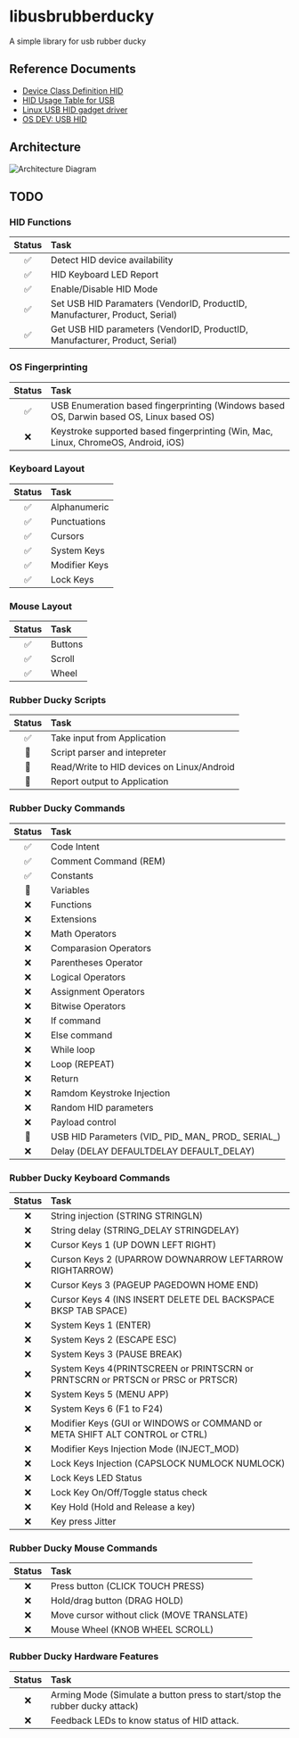 # libusbrubberducky
A simple library for usb rubber ducky

## Reference Documents
- [Device Class Definition HID](https://usb.org/sites/default/files/hid1_11.pdf)
- [HID Usage Table for USB](https://www.usb.org/sites/default/files/hut1_3_0.pdf)
- [Linux USB HID gadget driver](https://docs.kernel.org/usb/gadget_hid.html)
- [OS DEV: USB HID](https://wiki.osdev.org/USB_Human_Interface_Devices)

## Architecture
![Architecture Diagram](https://raw.githubusercontent.com/mayankmetha/libusbrubberducky/main/architecture_diagram.svg "Architecture Diagram")

## TODO
### HID Functions
Status|Task
:---:|:---
✅|Detect HID device availability 
✅|HID Keyboard LED Report
✅|Enable/Disable HID Mode
✅|Set USB HID Paramaters (VendorID, ProductID, Manufacturer, Product, Serial)
✅|Get USB HID parameters (VendorID, ProductID, Manufacturer, Product, Serial)
### OS Fingerprinting
Status|Task
:---:|:---
✅|USB Enumeration based fingerprinting (Windows based OS, Darwin based OS, Linux based OS)
❌|Keystroke supported based fingerprinting (Win, Mac, Linux, ChromeOS, Android, iOS)
### Keyboard Layout
Status|Task
:---:|:---
✅|Alphanumeric
✅|Punctuations
✅|Cursors
✅|System Keys
✅|Modifier Keys
✅|Lock Keys
### Mouse Layout
Status|Task
:---:|:---
✅|Buttons
✅|Scroll
✅|Wheel
### Rubber Ducky Scripts
Status|Task
:---:|:---
✅|Take input from Application
🚧|Script parser and intepreter
🚧|Read/Write to HID devices on Linux/Android
🚧|Report output to Application
### Rubber Ducky Commands
Status|Task
:---:|:---
✅|Code Intent
✅|Comment Command (REM)
✅|Constants
🚧|Variables
❌|Functions
❌|Extensions
❌|Math Operators
❌|Comparasion Operators
❌|Parentheses Operator
❌|Logical Operators
❌|Assignment Operators
❌|Bitwise Operators
❌|If command
❌|Else command
❌|While loop
❌|Loop (REPEAT)
❌|Return
❌|Ramdom Keystroke Injection
❌|Random HID parameters
❌|Payload control
🚧|USB HID Parameters (VID_ PID_ MAN_ PROD_ SERIAL_)
❌|Delay (DELAY DEFAULTDELAY DEFAULT_DELAY)
### Rubber Ducky Keyboard Commands
Status|Task
:---:|:---
❌|String injection (STRING STRINGLN)
❌|String delay (STRING_DELAY STRINGDELAY)
❌|Cursor Keys 1 (UP DOWN LEFT RIGHT)
❌|Curson Keys 2 (UPARROW DOWNARROW LEFTARROW RIGHTARROW)
❌|Cursor Keys 3 (PAGEUP PAGEDOWN HOME END)
❌|Cursor Keys 4 (INS INSERT DELETE DEL BACKSPACE BKSP TAB SPACE)
❌|System Keys 1 (ENTER)
❌|System Keys 2 (ESCAPE ESC)
❌|System Keys 3 (PAUSE BREAK)
❌|System Keys 4(PRINTSCREEN or PRINTSCRN or PRNTSCRN or PRTSCN or PRSC or PRTSCR)
❌|System Keys 5 (MENU APP)
❌|System Keys 6 (F1 to F24)
❌|Modifier Keys (GUI or WINDOWS or COMMAND or META SHIFT ALT CONTROL or CTRL)
❌|Modifier Keys Injection Mode (INJECT_MOD)
❌|Lock Keys Injection (CAPSLOCK NUMLOCK NUMLOCK)
❌|Lock Keys LED Status
❌|Lock Key On/Off/Toggle status check
❌|Key Hold (Hold and Release a key)
❌|Key press Jitter
### Rubber Ducky Mouse Commands
Status|Task
:---:|:---
❌|Press button (CLICK TOUCH PRESS)
❌|Hold/drag button (DRAG HOLD)
❌|Move cursor without click (MOVE TRANSLATE)
❌|Mouse Wheel (KNOB WHEEL SCROLL)
### Rubber Ducky Hardware Features
Status|Task
:---:|:---
❌|Arming Mode (Simulate a button press to start/stop the rubber ducky attack)
❌|Feedback LEDs to know status of HID attack.

